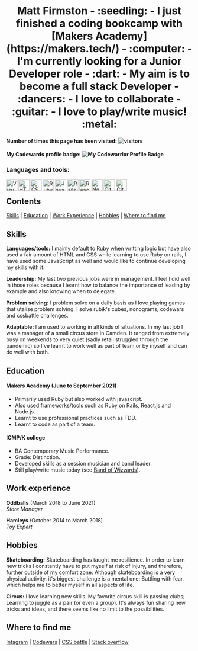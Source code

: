 <h1 align='center'>Matt Firmston
- :seedling: - I just finished a coding bookcamp with [Makers Academy](https://makers.tech/)
- :computer: - I'm currently looking for a Junior Developer role
- :dart: - My aim is to become a full stack Developer
- :dancers: - I love to collaborate
- :guitar: - I love to play/write music! :metal:

#### Number of times this page has been visited: ![visitors](https://visitor-badge.glitch.me/badge?page_id=78556191)
#### My Codewards profile badge: ![My Codewarrior Profile Badge](https://www.codewars.com/users/YoFirmy/badges/micro)
  
  
### Languages and tools:
<img align="left" alt="Visual Studio Code" width="30px" src="https://pics.freeicons.io/uploads/icons/png/14178750871552037061-512.png" />
<img align="left" alt="HTML" width="30px" src="https://pics.freeicons.io/uploads/icons/png/8804286661557996995-512.png" />
<img align="left" alt="CSS" width="30px" src="https://pics.freeicons.io/uploads/icons/png/632690741557997006-512.png" />
<img align="left" alt="Ruby" width="30px" src="https://pics.freeicons.io/uploads/icons/png/4090158241551942644-512.png" />
<img align="left" alt="Javascript" width="30px" src="https://pics.freeicons.io/uploads/icons/png/21088442871540553614-512.png" />
<img align="left" alt="Rails" width="30px" src="https://pics.freeicons.io/uploads/icons/png/2219791841551942639-512.png" />
<img align="left" alt="ReactJS" width="30px" src="https://pics.freeicons.io/uploads/icons/png/8575147831553750379-64.png" />
<img align="left" alt="NodeJS" width="30px" src="https://pics.freeicons.io/uploads/icons/png/15056343581551942278-512.png" />
<img align="left" alt="Git" width="30px" src="https://pics.freeicons.io/uploads/icons/png/9374299221540553610-512.png" />
<img align="left" alt="Github" width="30px" src="https://pics.freeicons.io/uploads/icons/png/10412341841540553610-512.png" />
<br>

## Contents
[Skills](#skills) | [Education](#education) | [Work Experience](#work-experience) | [Hobbies](#hobbies) | [Where to find me](#Where-to-find-me)

## Skills
**Languages/tools:** I mainly default to Ruby when writting logic but have also used a fair amount of HTML and CSS while learning to use Ruby on rails, I have used some JavaScript as well and would like to continue developing my skills with it.

**Leadership:** My last two previous jobs were in management. I feel I did well in those roles because I learnt how to balance the importance of leading by example and also knowing when to delegate.

**Problem solving:** I problem solve on a daily basis as I love playing games that utalise problem solving. I solve rubik's cubes, nonograms, codewars and cssbattle challenges.

**Adaptable:** I am used to working in all kinds of situations. In my last job I was a manager of a small circus store in Camden. It ranged from extremely busy on weekends to very quiet (sadly retail struggled through the pandemic) so I've learnt to work well as part of team or by myself and can do well with both.

## Education
#### Makers Academy (June to September 2021)
- Primarily used Ruby but also worked with javascript.
- Also used frameworks/tools such as Ruby on Rails, React.js and Node.js.
- Learnt to use professional practices such as TDD.
- Learnt to code as part of a team.

#### ICMP/K college
- BA Contemporary Music Performance.
- Grade: Distinction.
- Developed skills as a session musician and band leader.
- Still play/write music today (see [Band of Wizzards](https://soundcloud.com/bandofwizzards/)).

## Work experience
**Oddballs** (March 2018 to June 2021)  
_Store Manager_

**Hamleys** (October 2014 to March 2018)  
_Toy Expert_

## Hobbies
**Skateboarding:** Skateboarding has taught me resilience. In order to learn new tricks I constantly have to put myself at risk of injury, and therefore, further outside of my comfort zone. Although skateboarding is a very physical activity, it's biggest challenge is a mental one: Battling with fear, which helps me to better myself in all aspects of life.

**Circus:** I love learning new skills. My favorite circus skill is passing clubs; Learning to juggle as a pair (or even a group). It's always fun sharing new tricks and ideas, and there seems like no limit to the possibilities.

## Where to find me
[Intagram](https://www.instagram.com/mattfirmston/) | [Codewars](https://www.codewars.com/users/YoFirmy) | [CSS battle](https://cssbattle.dev/player/yofirmy) | [Stack overflow](https://stackoverflow.com/users/15154036/yofirmy)
